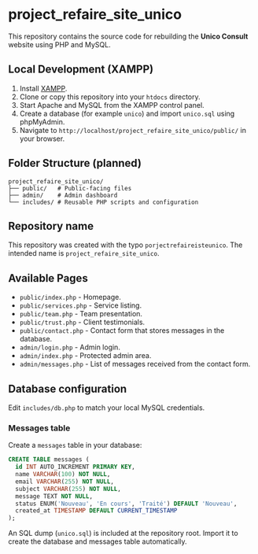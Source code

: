 # project_refaire_site_unico

This repository contains the source code for rebuilding the **Unico Consult** website using PHP and MySQL.

## Local Development (XAMPP)

1. Install [XAMPP](https://www.apachefriends.org/index.html).
2. Clone or copy this repository into your `htdocs` directory.
3. Start Apache and MySQL from the XAMPP control panel.
4. Create a database (for example `unico`) and import `unico.sql` using phpMyAdmin.
5. Navigate to `http://localhost/project_refaire_site_unico/public/` in your browser.

## Folder Structure (planned)

```
project_refaire_site_unico/
├── public/   # Public-facing files
├── admin/    # Admin dashboard
└── includes/ # Reusable PHP scripts and configuration
```

## Repository name

This repository was created with the typo `porjectrefaireisteunico`.
The intended name is `project_refaire_site_unico`.

## Available Pages

- `public/index.php` - Homepage.
- `public/services.php` - Service listing.
- `public/team.php` - Team presentation.
- `public/trust.php` - Client testimonials.
- `public/contact.php` - Contact form that stores messages in the database.
- `admin/login.php` - Admin login.
- `admin/index.php` - Protected admin area.
- `admin/messages.php` - List of messages received from the contact form.

## Database configuration

Edit `includes/db.php` to match your local MySQL credentials.

### Messages table

Create a `messages` table in your database:

```sql
CREATE TABLE messages (
  id INT AUTO_INCREMENT PRIMARY KEY,
  name VARCHAR(100) NOT NULL,
  email VARCHAR(255) NOT NULL,
  subject VARCHAR(255) NOT NULL,
  message TEXT NOT NULL,
  status ENUM('Nouveau', 'En cours', 'Traité') DEFAULT 'Nouveau',
  created_at TIMESTAMP DEFAULT CURRENT_TIMESTAMP
);
```

An SQL dump (`unico.sql`) is included at the repository root. Import it to create the database and messages table automatically.

